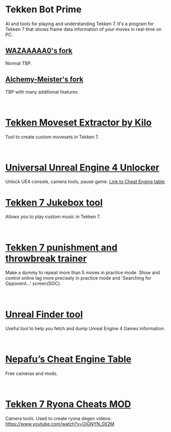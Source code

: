 Tekken Bot Prime
================

AI and tools for playing and understanding Tekken 7. It's a program for Tekken 7
that shows frame data information of your moves in real-time on PC.

[WAZAAAAA0's fork](https://github.com/WAZAAAAA0/TekkenBot)
----------------------------------------------------------

Normal TBP.

[Alchemy-Meister's fork](https://github.com/Alchemy-Meister/TekkenBot)
----------------------------------------------------------------------

TBP with many additional features.

 

[Tekken Moveset Extractor by Kilo](https://github.com/Kiloutre/TekkenMovesetExtractor)
======================================================================================

Tool to create custom movesets in Tekken 7.

 

[Universal Unreal Engine 4 Unlocker](https://framedsc.github.io/GeneralGuides/universal_ue4_consoleunlocker.htm)
================================================================================================================

Unlock UE4 console, camera tools, pause game. [Link to Cheat Engine
table](https://framedsc.github.io/GeneralGuides/cheat_engine_tables.htm).

[Tekken 7 Jukebox tool](https://www.reddit.com/r/Tekken/comments/hw6v6q/release_tekken_7_jukebox_tool_v180_saveload) 
=====================================================================================================================

Allows you to play custom music in Tekken 7.

 

[Tekken 7 punishment and throwbreak trainer](https://www.reddit.com/r/Tekken/comments/90exi7/tekken_7_punishment_and_throwbreak_trainer2/)
==========================================================================================================================================

Make a dummy to repeat more than 5 moves in practice mode. Show and control
online lag more precisely in practice mode and 'Searching for Opponent...'
screen(SOC).

 

[Unreal Finder tool](https://github.com/CorrM/Unreal-Finder-Tool)
=================================================================

Useful tool to help you fetch and dump Unreal Engine 4 Games information.

 

[Nepafu’s Cheat Engine Table](https://drive.google.com/drive/u/0/folders/0B1C4-Ir8bNmUS0JDaWU3X2tXb)
====================================================================================================

Free cameras and mods.

 

[Tekken 7 Ryona Cheats MOD](https://www.deviantart.com/bryanyora2525/art/TEKKEN-7-Ryona-Cheats-MOD-771844863)
=============================================================================================================

Camera tools. Used to create ryona degen videos:
https://www.youtube.com/watch?v=OiGNYN_0X2M
